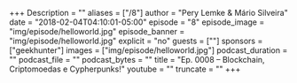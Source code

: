 +++
Description = ""
aliases = ["/8"]
author = "Pery Lemke & Mário Silveira"
date = "2018-02-04T04:10:01-05:00"
episode = "8"
episode_image = "img/episode/helloworld.jpg"
episode_banner = "img/episode/helloworld.jpg"
explicit = "no"
guests = [""]
sponsors = ["geekhunter"]
images = ["img/episode/helloworld.jpg"]
podcast_duration = ""
podcast_file = ""
podcast_bytes = ""
title = "Ep. 0008 – Blockchain, Criptomoedas e Cypherpunks!"
youtube = ""
truncate = ""
+++
